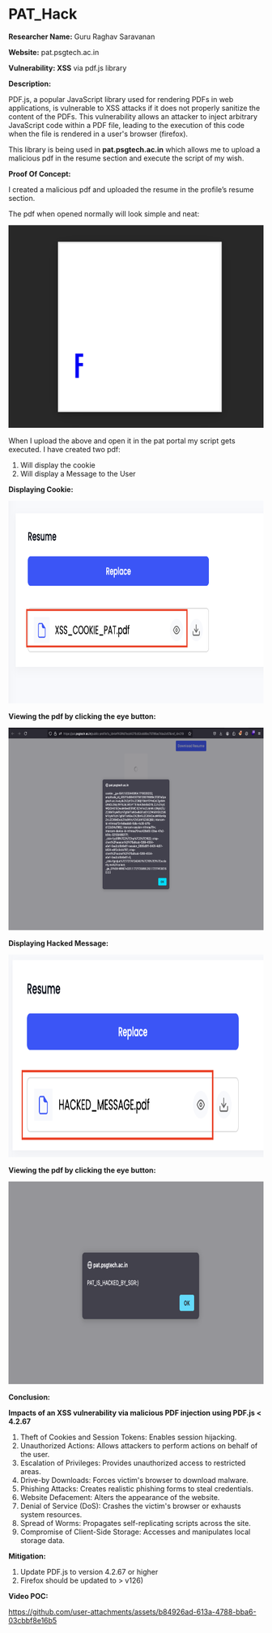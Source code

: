 # PAT_Hack
**Researcher Name:** Guru Raghav Saravanan

**Website:** pat.psgtech.ac.in

**Vulnerability: XSS** via pdf.js library

**Description:**

PDF.js, a popular JavaScript library used for rendering PDFs in web applications, is vulnerable to XSS attacks if it does not properly sanitize the content of the PDFs. This vulnerability allows an attacker to inject arbitrary JavaScript code within a PDF file, leading to the execution of this code when the file is rendered in a user's browser (firefox).

This library is being used in **pat.psgtech.ac.in** which allows me to upload a malicious pdf in the resume section and execute the script of my wish.

**Proof Of Concept:**

I created a malicious pdf and uploaded the resume in the profile’s resume section.

The pdf when opened normally will look simple and neat:


<img src="/assets/ori_pdf.png" width="600" height="400" />

When I upload the above and open it in the pat portal my script gets executed. I have created two pdf:

1. Will display the cookie
2. Will display a Message to the User

**Displaying Cookie:**

<img src="/assets/cookie_pat.png" width="600" height="400" />

**Viewing the pdf by clicking the eye button:**

<img src="/assets/cookie_msg.png" width="600" height="400" />

**Displaying Hacked Message:**

<img src="/assets/hack_msg_pat.png" width="600" height="400" />

**Viewing the pdf by clicking the eye button:**

<img src="/assets/hack_msg.png" width="600" height="400" />

**Conclusion:**

**Impacts of an XSS vulnerability via malicious PDF injection using PDF.js < 4.2.67**

1. Theft of Cookies and Session Tokens: Enables session hijacking.
2. Unauthorized Actions: Allows attackers to perform actions on behalf of the user.
3. Escalation of Privileges: Provides unauthorized access to restricted areas.
4. Drive-by Downloads: Forces victim's browser to download malware.
5. Phishing Attacks: Creates realistic phishing forms to steal credentials.
6. Website Defacement: Alters the appearance of the website.
7. Denial of Service (DoS): Crashes the victim's browser or exhausts system resources.
8. Spread of Worms: Propagates self-replicating scripts across the site.
9. Compromise of Client-Side Storage: Accesses and manipulates local storage data.

**Mitigation:**

1. Update PDF.js to version 4.2.67 or higher
2. Firefox should be updated to > v126)

**Video POC:**

https://github.com/user-attachments/assets/b84926ad-613a-4788-bba6-03cbbf8e16b5




